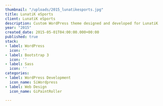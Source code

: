 ```yaml
---
thumbnail: "/uploads/2015_lunatikesports.jpg"
title: LunatiK eSports
client: LunatiK eSports
description: Custom WordPress theme designed and developed for LunatiK eSports
year: "2015"
created_date: 2015-05-01T04:00:00.000+00:00
published: true
stack:
- label: WordPress
  icon: ''
- label: Bootstrap 3
  icon: ''
- label: Sass
  icon: ''
categories:
- label: WordPress Development
  icon_name: SiWordpress
- label: Web Design
  icon_name: GiPaintRoller

---
```

